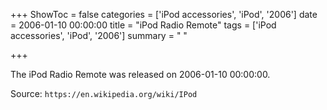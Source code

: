 +++
ShowToc = false
categories = ['iPod accessories', 'iPod', '2006']
date = 2006-01-10 00:00:00
title = "iPod Radio Remote"
tags = ['iPod accessories', 'iPod', '2006']
summary = " "

+++

The iPod Radio Remote was released on 2006-01-10 00:00:00.

Source: `https://en.wikipedia.org/wiki/IPod`


